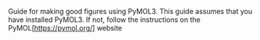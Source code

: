 Guide for making good figures using PyMOL3. 
This guide assumes that you have installed PyMOL3. If not, follow the instructions on the PyMOL[https://pymol.org/] website
